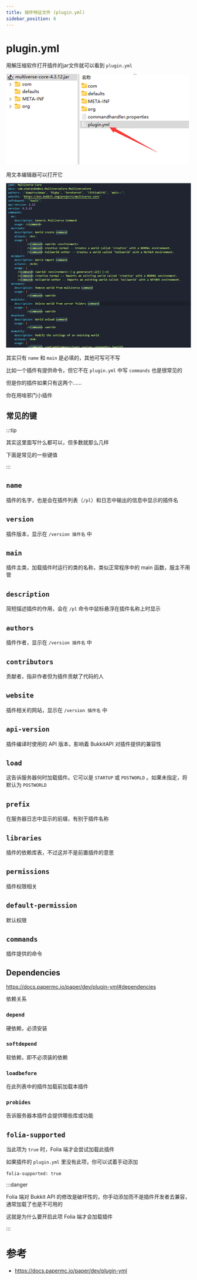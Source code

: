 ```yaml
---
title: 插件特征文件 (plugin.yml)
sidebar_position: 6
---
```


# plugin.yml

用解压缩软件打开插件的jar文件就可以看到 `plugin.yml`

![](_images/plugin.yml/拆开jar.png)

用文本编辑器可以打开它

![](_images/plugin.yml/plugin.yml.png)

其实只有 `name` 和 `main` 是必填的，其他可写可不写

比如一个插件有提供命令，但它不在 `plugin.yml` 中写 `commands` 也是很常见的

但是你的插件如果只有这两个……

你在用啥邪门小插件

## 常见的键

:::tip

其实这里面写什么都可以，但多数就那么几样

下面是常见的一些键值

:::

## `name`

插件的名字，也是会在插件列表（`/pl`）和日志中输出的信息中显示的插件名

## `version`

插件版本，显示在 `/version 插件名` 中

## `main`

插件主类，加载插件时运行的类的名称，类似正常程序中的 main 函数，服主不用管

## `description`

简短描述插件的作用，会在 `/pl` 命令中鼠标悬浮在插件名称上时显示

## `authors`

插件作者，显示在 `/version 插件名` 中

## `contributors`

贡献者，指非作者但为插件贡献了代码的人

## `website`

插件相关的网站，显示在 `/version 插件名` 中

## `api-version`

插件编译时使用的 API 版本，影响着 BukkitAPI 对插件提供的兼容性

## `load`

这告诉服务器何时加载插件。它可以是 `STARTUP` 或 `POSTWORLD` 。如果未指定，将默认为 `POSTWORLD`

## `prefix`

在服务器日志中显示的前缀，有别于插件名称

## `libraries`

插件的依赖库表，不过这并不是前置插件的意思

## `permissions`

插件权限相关

## `default-permission`

默认权限

## `commands`

插件提供的命令

## Dependencies

https://docs.papermc.io/paper/dev/plugin-yml#dependencies

依赖关系

### `depend`

硬依赖，必须安装

### `softdepend`

软依赖，即不必须装的依赖

### `loadbefore`

在此列表中的插件加载前加载本插件

### `probides`

告诉服务器本插件会提供哪些库或功能

## `folia-supported`

当此项为 `true` 时，Folia 端才会尝试加载此插件

如果插件的 `plugin.yml` 里没有此项，你可以试着手动添加

```
folia-supported: true
```

:::danger

Folia 端对 Bukkit API 的修改是破坏性的，你手动添加而不是插件开发者去兼容，通常加载了也是不可用的

这就是为什么要开启此项 Folia 端才会加载插件

:::

# 参考

- https://docs.papermc.io/paper/dev/plugin-yml